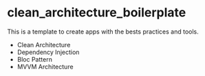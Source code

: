 # clean_architecture_boilerplate

This is a template to create apps with the bests practices and tools.
* Clean Architecture
* Dependency Injection
* Bloc Pattern
* MVVM Architecture
